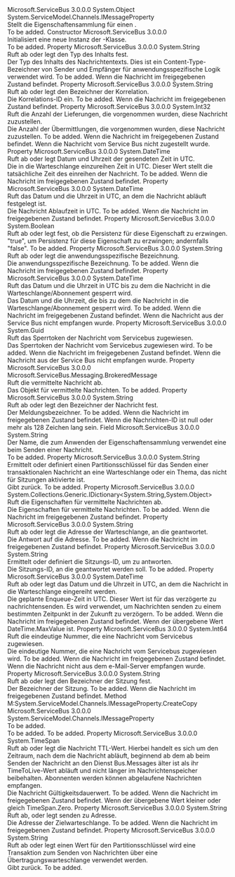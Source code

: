 <Type Name="BrokeredMessageProperty" FullName="Microsoft.ServiceBus.Messaging.BrokeredMessageProperty">
  <TypeSignature Language="C#" Value="public sealed class BrokeredMessageProperty : System.ServiceModel.Channels.IMessageProperty" />
  <TypeSignature Language="ILAsm" Value=".class public auto ansi sealed beforefieldinit BrokeredMessageProperty extends System.Object implements class System.ServiceModel.Channels.IMessageProperty" />
  <TypeSignature Language="DocId" Value="T:Microsoft.ServiceBus.Messaging.BrokeredMessageProperty" />
  <TypeSignature Language="VB.NET" Value="Public NotInheritable Class BrokeredMessageProperty&#xA;Implements IMessageProperty" />
  <TypeSignature Language="F#" Value="type BrokeredMessageProperty = class&#xA;    interface IMessageProperty" />
  <AssemblyInfo>
    <AssemblyName>Microsoft.ServiceBus</AssemblyName>
    <AssemblyVersion>3.0.0.0</AssemblyVersion>
  </AssemblyInfo>
  <Base>
    <BaseTypeName>System.Object</BaseTypeName>
  </Base>
  <Interfaces>
    <Interface>
      <InterfaceName>System.ServiceModel.Channels.IMessageProperty</InterfaceName>
    </Interface>
  </Interfaces>
  <Docs>
    <summary>Stellt die Eigenschaftensammlung für einen <see cref="T:Microsoft.ServiceBus.Messaging.BrokeredMessage" />.</summary>
    <remarks>To be added.</remarks>
  </Docs>
  <Members>
    <Member MemberName=".ctor">
      <MemberSignature Language="C#" Value="public BrokeredMessageProperty ();" />
      <MemberSignature Language="ILAsm" Value=".method public hidebysig specialname rtspecialname instance void .ctor() cil managed" />
      <MemberSignature Language="DocId" Value="M:Microsoft.ServiceBus.Messaging.BrokeredMessageProperty.#ctor" />
      <MemberSignature Language="VB.NET" Value="Public Sub New ()" />
      <MemberType>Constructor</MemberType>
      <AssemblyInfo>
        <AssemblyName>Microsoft.ServiceBus</AssemblyName>
        <AssemblyVersion>3.0.0.0</AssemblyVersion>
      </AssemblyInfo>
      <Parameters />
      <Docs>
        <summary>Initialisiert eine neue Instanz der <see cref="T:Microsoft.ServiceBus.Messaging.BrokeredMessageProperty" />-Klasse.</summary>
        <remarks>To be added.</remarks>
      </Docs>
    </Member>
    <Member MemberName="ContentType">
      <MemberSignature Language="C#" Value="public string ContentType { get; set; }" />
      <MemberSignature Language="ILAsm" Value=".property instance string ContentType" />
      <MemberSignature Language="DocId" Value="P:Microsoft.ServiceBus.Messaging.BrokeredMessageProperty.ContentType" />
      <MemberSignature Language="VB.NET" Value="Public Property ContentType As String" />
      <MemberSignature Language="F#" Value="member this.ContentType : string with get, set" Usage="Microsoft.ServiceBus.Messaging.BrokeredMessageProperty.ContentType" />
      <MemberType>Property</MemberType>
      <AssemblyInfo>
        <AssemblyName>Microsoft.ServiceBus</AssemblyName>
        <AssemblyVersion>3.0.0.0</AssemblyVersion>
      </AssemblyInfo>
      <ReturnValue>
        <ReturnType>System.String</ReturnType>
      </ReturnValue>
      <Docs>
        <summary>Ruft ab oder legt den Typ des Inhalts fest.</summary>
        <value>Der Typ des Inhalts des Nachrichtentexts. Dies ist ein Content-Type-Bezeichner von Sender und Empfänger für anwendungsspezifische Logik verwendet wird.</value>
        <remarks>To be added.</remarks>
        <exception cref="T:System.ObjectDisposedException">Wenn die Nachricht im freigegebenen Zustand befindet.</exception>
      </Docs>
    </Member>
    <Member MemberName="CorrelationId">
      <MemberSignature Language="C#" Value="public string CorrelationId { get; set; }" />
      <MemberSignature Language="ILAsm" Value=".property instance string CorrelationId" />
      <MemberSignature Language="DocId" Value="P:Microsoft.ServiceBus.Messaging.BrokeredMessageProperty.CorrelationId" />
      <MemberSignature Language="VB.NET" Value="Public Property CorrelationId As String" />
      <MemberSignature Language="F#" Value="member this.CorrelationId : string with get, set" Usage="Microsoft.ServiceBus.Messaging.BrokeredMessageProperty.CorrelationId" />
      <MemberType>Property</MemberType>
      <AssemblyInfo>
        <AssemblyName>Microsoft.ServiceBus</AssemblyName>
        <AssemblyVersion>3.0.0.0</AssemblyVersion>
      </AssemblyInfo>
      <ReturnValue>
        <ReturnType>System.String</ReturnType>
      </ReturnValue>
      <Docs>
        <summary>Ruft ab oder legt den Bezeichner der Korrelation.</summary>
        <value>Die Korrelations-ID ein.</value>
        <remarks>To be added.</remarks>
        <exception cref="T:System.ObjectDisposedException">Wenn die Nachricht im freigegebenen Zustand befindet.</exception>
      </Docs>
    </Member>
    <Member MemberName="DeliveryCount">
      <MemberSignature Language="C#" Value="public int DeliveryCount { get; }" />
      <MemberSignature Language="ILAsm" Value=".property instance int32 DeliveryCount" />
      <MemberSignature Language="DocId" Value="P:Microsoft.ServiceBus.Messaging.BrokeredMessageProperty.DeliveryCount" />
      <MemberSignature Language="VB.NET" Value="Public ReadOnly Property DeliveryCount As Integer" />
      <MemberSignature Language="F#" Value="member this.DeliveryCount : int" Usage="Microsoft.ServiceBus.Messaging.BrokeredMessageProperty.DeliveryCount" />
      <MemberType>Property</MemberType>
      <AssemblyInfo>
        <AssemblyName>Microsoft.ServiceBus</AssemblyName>
        <AssemblyVersion>3.0.0.0</AssemblyVersion>
      </AssemblyInfo>
      <ReturnValue>
        <ReturnType>System.Int32</ReturnType>
      </ReturnValue>
      <Docs>
        <summary>Ruft die Anzahl der Lieferungen, die vorgenommen wurden, diese Nachricht zuzustellen.</summary>
        <value>Die Anzahl der Übermittlungen, die vorgenommen wurden, diese Nachricht zuzustellen.</value>
        <remarks>To be added.</remarks>
        <exception cref="T:System.ObjectDisposedException">Wenn die Nachricht im freigegebenen Zustand befindet.</exception>
        <exception cref="T:System.InvalidOperationException">Wenn die Nachricht vom Service Bus nicht zugestellt wurde.</exception>
      </Docs>
    </Member>
    <Member MemberName="EnqueuedTimeUtc">
      <MemberSignature Language="C#" Value="public DateTime EnqueuedTimeUtc { get; }" />
      <MemberSignature Language="ILAsm" Value=".property instance valuetype System.DateTime EnqueuedTimeUtc" />
      <MemberSignature Language="DocId" Value="P:Microsoft.ServiceBus.Messaging.BrokeredMessageProperty.EnqueuedTimeUtc" />
      <MemberSignature Language="VB.NET" Value="Public ReadOnly Property EnqueuedTimeUtc As DateTime" />
      <MemberSignature Language="F#" Value="member this.EnqueuedTimeUtc : DateTime" Usage="Microsoft.ServiceBus.Messaging.BrokeredMessageProperty.EnqueuedTimeUtc" />
      <MemberType>Property</MemberType>
      <AssemblyInfo>
        <AssemblyName>Microsoft.ServiceBus</AssemblyName>
        <AssemblyVersion>3.0.0.0</AssemblyVersion>
      </AssemblyInfo>
      <ReturnValue>
        <ReturnType>System.DateTime</ReturnType>
      </ReturnValue>
      <Docs>
        <summary>Ruft ab oder legt Datum und Uhrzeit der gesendeten Zeit in UTC.</summary>
        <value>Die in die Warteschlange einzureihen Zeit in UTC. Dieser Wert stellt die tatsächliche Zeit des einreihen der Nachricht.</value>
        <remarks>To be added.</remarks>
        <exception cref="T:System.ObjectDisposedException">Wenn die Nachricht im freigegebenen Zustand befindet.</exception>
      </Docs>
    </Member>
    <Member MemberName="ExpiresAtUtc">
      <MemberSignature Language="C#" Value="public DateTime ExpiresAtUtc { get; }" />
      <MemberSignature Language="ILAsm" Value=".property instance valuetype System.DateTime ExpiresAtUtc" />
      <MemberSignature Language="DocId" Value="P:Microsoft.ServiceBus.Messaging.BrokeredMessageProperty.ExpiresAtUtc" />
      <MemberSignature Language="VB.NET" Value="Public ReadOnly Property ExpiresAtUtc As DateTime" />
      <MemberSignature Language="F#" Value="member this.ExpiresAtUtc : DateTime" Usage="Microsoft.ServiceBus.Messaging.BrokeredMessageProperty.ExpiresAtUtc" />
      <MemberType>Property</MemberType>
      <AssemblyInfo>
        <AssemblyName>Microsoft.ServiceBus</AssemblyName>
        <AssemblyVersion>3.0.0.0</AssemblyVersion>
      </AssemblyInfo>
      <ReturnValue>
        <ReturnType>System.DateTime</ReturnType>
      </ReturnValue>
      <Docs>
        <summary>Ruft das Datum und die Uhrzeit in UTC, an dem die Nachricht abläuft festgelegt ist.</summary>
        <value>Die Nachricht Ablaufzeit in UTC.</value>
        <remarks>To be added.</remarks>
        <exception cref="T:System.ObjectDisposedException">Wenn die Nachricht im freigegebenen Zustand befindet.</exception>
      </Docs>
    </Member>
    <Member MemberName="ForcePersistence">
      <MemberSignature Language="C#" Value="public bool ForcePersistence { get; set; }" />
      <MemberSignature Language="ILAsm" Value=".property instance bool ForcePersistence" />
      <MemberSignature Language="DocId" Value="P:Microsoft.ServiceBus.Messaging.BrokeredMessageProperty.ForcePersistence" />
      <MemberSignature Language="VB.NET" Value="Public Property ForcePersistence As Boolean" />
      <MemberSignature Language="F#" Value="member this.ForcePersistence : bool with get, set" Usage="Microsoft.ServiceBus.Messaging.BrokeredMessageProperty.ForcePersistence" />
      <MemberType>Property</MemberType>
      <AssemblyInfo>
        <AssemblyName>Microsoft.ServiceBus</AssemblyName>
        <AssemblyVersion>3.0.0.0</AssemblyVersion>
      </AssemblyInfo>
      <ReturnValue>
        <ReturnType>System.Boolean</ReturnType>
      </ReturnValue>
      <Docs>
        <summary>Ruft ab oder legt fest, ob die Persistenz für diese Eigenschaft zu erzwingen.</summary>
        <value>"true", um Persistenz für diese Eigenschaft zu erzwingen; andernfalls "false".</value>
        <remarks>To be added.</remarks>
      </Docs>
    </Member>
    <Member MemberName="Label">
      <MemberSignature Language="C#" Value="public string Label { get; set; }" />
      <MemberSignature Language="ILAsm" Value=".property instance string Label" />
      <MemberSignature Language="DocId" Value="P:Microsoft.ServiceBus.Messaging.BrokeredMessageProperty.Label" />
      <MemberSignature Language="VB.NET" Value="Public Property Label As String" />
      <MemberSignature Language="F#" Value="member this.Label : string with get, set" Usage="Microsoft.ServiceBus.Messaging.BrokeredMessageProperty.Label" />
      <MemberType>Property</MemberType>
      <AssemblyInfo>
        <AssemblyName>Microsoft.ServiceBus</AssemblyName>
        <AssemblyVersion>3.0.0.0</AssemblyVersion>
      </AssemblyInfo>
      <ReturnValue>
        <ReturnType>System.String</ReturnType>
      </ReturnValue>
      <Docs>
        <summary>Ruft ab oder legt die anwendungsspezifische Bezeichnung.</summary>
        <value>Die anwendungsspezifische Bezeichnung.</value>
        <remarks>To be added.</remarks>
        <exception cref="T:System.ObjectDisposedException">Wenn die Nachricht im freigegebenen Zustand befindet.</exception>
      </Docs>
    </Member>
    <Member MemberName="LockedUntilUtc">
      <MemberSignature Language="C#" Value="public DateTime LockedUntilUtc { get; }" />
      <MemberSignature Language="ILAsm" Value=".property instance valuetype System.DateTime LockedUntilUtc" />
      <MemberSignature Language="DocId" Value="P:Microsoft.ServiceBus.Messaging.BrokeredMessageProperty.LockedUntilUtc" />
      <MemberSignature Language="VB.NET" Value="Public ReadOnly Property LockedUntilUtc As DateTime" />
      <MemberSignature Language="F#" Value="member this.LockedUntilUtc : DateTime" Usage="Microsoft.ServiceBus.Messaging.BrokeredMessageProperty.LockedUntilUtc" />
      <MemberType>Property</MemberType>
      <AssemblyInfo>
        <AssemblyName>Microsoft.ServiceBus</AssemblyName>
        <AssemblyVersion>3.0.0.0</AssemblyVersion>
      </AssemblyInfo>
      <ReturnValue>
        <ReturnType>System.DateTime</ReturnType>
      </ReturnValue>
      <Docs>
        <summary>Ruft das Datum und die Uhrzeit in UTC bis zu dem die Nachricht in die Warteschlange/Abonnement gesperrt wird.</summary>
        <value>Das Datum und die Uhrzeit, die bis zu dem die Nachricht in die Warteschlange/Abonnement gesperrt wird.</value>
        <remarks>To be added.</remarks>
        <exception cref="T:System.ObjectDisposedException">Wenn die Nachricht im freigegebenen Zustand befindet.</exception>
        <exception cref="T:System.InvalidOperationException">Wenn die Nachricht aus der Service Bus nicht empfangen wurde.</exception>
      </Docs>
    </Member>
    <Member MemberName="LockToken">
      <MemberSignature Language="C#" Value="public Guid LockToken { get; }" />
      <MemberSignature Language="ILAsm" Value=".property instance valuetype System.Guid LockToken" />
      <MemberSignature Language="DocId" Value="P:Microsoft.ServiceBus.Messaging.BrokeredMessageProperty.LockToken" />
      <MemberSignature Language="VB.NET" Value="Public ReadOnly Property LockToken As Guid" />
      <MemberSignature Language="F#" Value="member this.LockToken : Guid" Usage="Microsoft.ServiceBus.Messaging.BrokeredMessageProperty.LockToken" />
      <MemberType>Property</MemberType>
      <AssemblyInfo>
        <AssemblyName>Microsoft.ServiceBus</AssemblyName>
        <AssemblyVersion>3.0.0.0</AssemblyVersion>
      </AssemblyInfo>
      <ReturnValue>
        <ReturnType>System.Guid</ReturnType>
      </ReturnValue>
      <Docs>
        <summary>Ruft das Sperrtoken der Nachricht vom Servicebus zugewiesen.</summary>
        <value>Das Sperrtoken der Nachricht vom Servicebus zugewiesen wird.</value>
        <remarks>To be added.</remarks>
        <exception cref="T:System.ObjectDisposedException">Wenn die Nachricht im freigegebenen Zustand befindet.</exception>
        <exception cref="T:System.InvalidOperationException">Wenn die Nachricht aus der Service Bus nicht empfangen wurde.</exception>
      </Docs>
    </Member>
    <Member MemberName="Message">
      <MemberSignature Language="C#" Value="public Microsoft.ServiceBus.Messaging.BrokeredMessage Message { get; }" />
      <MemberSignature Language="ILAsm" Value=".property instance class Microsoft.ServiceBus.Messaging.BrokeredMessage Message" />
      <MemberSignature Language="DocId" Value="P:Microsoft.ServiceBus.Messaging.BrokeredMessageProperty.Message" />
      <MemberSignature Language="VB.NET" Value="Public ReadOnly Property Message As BrokeredMessage" />
      <MemberSignature Language="F#" Value="member this.Message : Microsoft.ServiceBus.Messaging.BrokeredMessage" Usage="Microsoft.ServiceBus.Messaging.BrokeredMessageProperty.Message" />
      <MemberType>Property</MemberType>
      <AssemblyInfo>
        <AssemblyName>Microsoft.ServiceBus</AssemblyName>
        <AssemblyVersion>3.0.0.0</AssemblyVersion>
      </AssemblyInfo>
      <ReturnValue>
        <ReturnType>Microsoft.ServiceBus.Messaging.BrokeredMessage</ReturnType>
      </ReturnValue>
      <Docs>
        <summary>Ruft die vermittelte Nachricht ab.</summary>
        <value>Das Objekt für vermittelte Nachrichten.</value>
        <remarks>To be added.</remarks>
      </Docs>
    </Member>
    <Member MemberName="MessageId">
      <MemberSignature Language="C#" Value="public string MessageId { get; set; }" />
      <MemberSignature Language="ILAsm" Value=".property instance string MessageId" />
      <MemberSignature Language="DocId" Value="P:Microsoft.ServiceBus.Messaging.BrokeredMessageProperty.MessageId" />
      <MemberSignature Language="VB.NET" Value="Public Property MessageId As String" />
      <MemberSignature Language="F#" Value="member this.MessageId : string with get, set" Usage="Microsoft.ServiceBus.Messaging.BrokeredMessageProperty.MessageId" />
      <MemberType>Property</MemberType>
      <AssemblyInfo>
        <AssemblyName>Microsoft.ServiceBus</AssemblyName>
        <AssemblyVersion>3.0.0.0</AssemblyVersion>
      </AssemblyInfo>
      <ReturnValue>
        <ReturnType>System.String</ReturnType>
      </ReturnValue>
      <Docs>
        <summary>Ruft ab oder legt den Bezeichner der Nachricht fest.</summary>
        <value>Der Meldungsbezeichner.</value>
        <remarks>To be added.</remarks>
        <exception cref="T:System.ObjectDisposedException">Wenn die Nachricht im freigegebenen Zustand befindet.</exception>
        <exception cref="T:System.ArgumentException">Wenn die Nachrichten-ID ist null oder mehr als 128 Zeichen lang sein.</exception>
      </Docs>
    </Member>
    <Member MemberName="Name">
      <MemberSignature Language="C#" Value="public static readonly string Name;" />
      <MemberSignature Language="ILAsm" Value=".field public static initonly string Name" />
      <MemberSignature Language="DocId" Value="F:Microsoft.ServiceBus.Messaging.BrokeredMessageProperty.Name" />
      <MemberSignature Language="VB.NET" Value="Public Shared ReadOnly Name As String " />
      <MemberSignature Language="F#" Value=" staticval mutable Name : string" Usage="Microsoft.ServiceBus.Messaging.BrokeredMessageProperty.Name" />
      <MemberType>Field</MemberType>
      <AssemblyInfo>
        <AssemblyName>Microsoft.ServiceBus</AssemblyName>
        <AssemblyVersion>3.0.0.0</AssemblyVersion>
      </AssemblyInfo>
      <ReturnValue>
        <ReturnType>System.String</ReturnType>
      </ReturnValue>
      <Docs>
        <summary>
            Der Name, die zum Anwenden der Eigenschaftensammlung verwendet eine <see cref="T:System.ServiceModel.Channels.Message" /> beim Senden einer Nachricht.
            </summary>
        <remarks>To be added.</remarks>
      </Docs>
    </Member>
    <Member MemberName="PartitionKey">
      <MemberSignature Language="C#" Value="public string PartitionKey { get; set; }" />
      <MemberSignature Language="ILAsm" Value=".property instance string PartitionKey" />
      <MemberSignature Language="DocId" Value="P:Microsoft.ServiceBus.Messaging.BrokeredMessageProperty.PartitionKey" />
      <MemberSignature Language="VB.NET" Value="Public Property PartitionKey As String" />
      <MemberSignature Language="F#" Value="member this.PartitionKey : string with get, set" Usage="Microsoft.ServiceBus.Messaging.BrokeredMessageProperty.PartitionKey" />
      <MemberType>Property</MemberType>
      <AssemblyInfo>
        <AssemblyName>Microsoft.ServiceBus</AssemblyName>
        <AssemblyVersion>3.0.0.0</AssemblyVersion>
      </AssemblyInfo>
      <ReturnValue>
        <ReturnType>System.String</ReturnType>
      </ReturnValue>
      <Docs>
        <summary>Ermittelt oder definiert einen Partitionsschlüssel für das Senden einer transaktionalen Nachricht an eine Warteschlange oder ein Thema, das nicht für Sitzungen aktivierte ist.</summary>
        <value>Gibt <see cref="T:System.String" />zurück.</value>
        <remarks>To be added.</remarks>
      </Docs>
    </Member>
    <Member MemberName="Properties">
      <MemberSignature Language="C#" Value="public System.Collections.Generic.IDictionary&lt;string,object&gt; Properties { get; }" />
      <MemberSignature Language="ILAsm" Value=".property instance class System.Collections.Generic.IDictionary`2&lt;string, object&gt; Properties" />
      <MemberSignature Language="DocId" Value="P:Microsoft.ServiceBus.Messaging.BrokeredMessageProperty.Properties" />
      <MemberSignature Language="VB.NET" Value="Public ReadOnly Property Properties As IDictionary(Of String, Object)" />
      <MemberSignature Language="F#" Value="member this.Properties : System.Collections.Generic.IDictionary&lt;string, obj&gt;" Usage="Microsoft.ServiceBus.Messaging.BrokeredMessageProperty.Properties" />
      <MemberType>Property</MemberType>
      <AssemblyInfo>
        <AssemblyName>Microsoft.ServiceBus</AssemblyName>
        <AssemblyVersion>3.0.0.0</AssemblyVersion>
      </AssemblyInfo>
      <ReturnValue>
        <ReturnType>System.Collections.Generic.IDictionary&lt;System.String,System.Object&gt;</ReturnType>
      </ReturnValue>
      <Docs>
        <summary>Ruft die Eigenschaften für vermittelte Nachrichten ab.</summary>
        <value>Die Eigenschaften für vermittelte Nachrichten.</value>
        <remarks>To be added.</remarks>
        <exception cref="T:System.ObjectDisposedException">Wenn die Nachricht im freigegebenen Zustand befindet.</exception>
      </Docs>
    </Member>
    <Member MemberName="ReplyTo">
      <MemberSignature Language="C#" Value="public string ReplyTo { get; set; }" />
      <MemberSignature Language="ILAsm" Value=".property instance string ReplyTo" />
      <MemberSignature Language="DocId" Value="P:Microsoft.ServiceBus.Messaging.BrokeredMessageProperty.ReplyTo" />
      <MemberSignature Language="VB.NET" Value="Public Property ReplyTo As String" />
      <MemberSignature Language="F#" Value="member this.ReplyTo : string with get, set" Usage="Microsoft.ServiceBus.Messaging.BrokeredMessageProperty.ReplyTo" />
      <MemberType>Property</MemberType>
      <AssemblyInfo>
        <AssemblyName>Microsoft.ServiceBus</AssemblyName>
        <AssemblyVersion>3.0.0.0</AssemblyVersion>
      </AssemblyInfo>
      <ReturnValue>
        <ReturnType>System.String</ReturnType>
      </ReturnValue>
      <Docs>
        <summary>Ruft ab oder legt die Adresse der Warteschlange, an die geantwortet.</summary>
        <value>Die Antwort auf die Adresse.</value>
        <remarks>To be added.</remarks>
        <exception cref="T:System.ObjectDisposedException">Wenn die Nachricht im freigegebenen Zustand befindet.</exception>
      </Docs>
    </Member>
    <Member MemberName="ReplyToSessionId">
      <MemberSignature Language="C#" Value="public string ReplyToSessionId { get; set; }" />
      <MemberSignature Language="ILAsm" Value=".property instance string ReplyToSessionId" />
      <MemberSignature Language="DocId" Value="P:Microsoft.ServiceBus.Messaging.BrokeredMessageProperty.ReplyToSessionId" />
      <MemberSignature Language="VB.NET" Value="Public Property ReplyToSessionId As String" />
      <MemberSignature Language="F#" Value="member this.ReplyToSessionId : string with get, set" Usage="Microsoft.ServiceBus.Messaging.BrokeredMessageProperty.ReplyToSessionId" />
      <MemberType>Property</MemberType>
      <AssemblyInfo>
        <AssemblyName>Microsoft.ServiceBus</AssemblyName>
        <AssemblyVersion>3.0.0.0</AssemblyVersion>
      </AssemblyInfo>
      <ReturnValue>
        <ReturnType>System.String</ReturnType>
      </ReturnValue>
      <Docs>
        <summary>Ermittelt oder definiert die Sitzungs-ID, um zu antworten.</summary>
        <value>Die Sitzungs-ID, an die geantwortet werden soll.</value>
        <remarks>To be added.</remarks>
      </Docs>
    </Member>
    <Member MemberName="ScheduledEnqueueTimeUtc">
      <MemberSignature Language="C#" Value="public DateTime ScheduledEnqueueTimeUtc { get; set; }" />
      <MemberSignature Language="ILAsm" Value=".property instance valuetype System.DateTime ScheduledEnqueueTimeUtc" />
      <MemberSignature Language="DocId" Value="P:Microsoft.ServiceBus.Messaging.BrokeredMessageProperty.ScheduledEnqueueTimeUtc" />
      <MemberSignature Language="VB.NET" Value="Public Property ScheduledEnqueueTimeUtc As DateTime" />
      <MemberSignature Language="F#" Value="member this.ScheduledEnqueueTimeUtc : DateTime with get, set" Usage="Microsoft.ServiceBus.Messaging.BrokeredMessageProperty.ScheduledEnqueueTimeUtc" />
      <MemberType>Property</MemberType>
      <AssemblyInfo>
        <AssemblyName>Microsoft.ServiceBus</AssemblyName>
        <AssemblyVersion>3.0.0.0</AssemblyVersion>
      </AssemblyInfo>
      <ReturnValue>
        <ReturnType>System.DateTime</ReturnType>
      </ReturnValue>
      <Docs>
        <summary>Ruft ab oder legt das Datum und die Uhrzeit in UTC, an dem die Nachricht in die Warteschlange eingereiht werden.</summary>
        <value>Die geplante Enqueue-Zeit in UTC. Dieser Wert ist für das verzögerte zu nachrichtensenden. Es wird verwendet, um Nachrichten senden zu einem bestimmten Zeitpunkt in der Zukunft zu verzögern.</value>
        <remarks>To be added.</remarks>
        <exception cref="T:System.ObjectDisposedException">Wenn die Nachricht im freigegebenen Zustand befindet.</exception>
        <exception cref="T:System.ArgumentOutOfRangeException">Wenn der übergebene Wert DateTime.MaxValue ist.</exception>
      </Docs>
    </Member>
    <Member MemberName="SequenceNumber">
      <MemberSignature Language="C#" Value="public long SequenceNumber { get; }" />
      <MemberSignature Language="ILAsm" Value=".property instance int64 SequenceNumber" />
      <MemberSignature Language="DocId" Value="P:Microsoft.ServiceBus.Messaging.BrokeredMessageProperty.SequenceNumber" />
      <MemberSignature Language="VB.NET" Value="Public ReadOnly Property SequenceNumber As Long" />
      <MemberSignature Language="F#" Value="member this.SequenceNumber : int64" Usage="Microsoft.ServiceBus.Messaging.BrokeredMessageProperty.SequenceNumber" />
      <MemberType>Property</MemberType>
      <AssemblyInfo>
        <AssemblyName>Microsoft.ServiceBus</AssemblyName>
        <AssemblyVersion>3.0.0.0</AssemblyVersion>
      </AssemblyInfo>
      <ReturnValue>
        <ReturnType>System.Int64</ReturnType>
      </ReturnValue>
      <Docs>
        <summary>Ruft die eindeutige Nummer, die eine Nachricht vom Servicebus zugewiesen.</summary>
        <value>Die eindeutige Nummer, die eine Nachricht vom Servicebus zugewiesen wird.</value>
        <remarks>To be added.</remarks>
        <exception cref="T:System.ObjectDisposedException">Wenn die Nachricht im freigegebenen Zustand befindet.</exception>
        <exception cref="T:System.InvalidOperationException">Wenn die Nachricht nicht aus dem e-Mail-Server empfangen wurde.</exception>
      </Docs>
    </Member>
    <Member MemberName="SessionId">
      <MemberSignature Language="C#" Value="public string SessionId { get; set; }" />
      <MemberSignature Language="ILAsm" Value=".property instance string SessionId" />
      <MemberSignature Language="DocId" Value="P:Microsoft.ServiceBus.Messaging.BrokeredMessageProperty.SessionId" />
      <MemberSignature Language="VB.NET" Value="Public Property SessionId As String" />
      <MemberSignature Language="F#" Value="member this.SessionId : string with get, set" Usage="Microsoft.ServiceBus.Messaging.BrokeredMessageProperty.SessionId" />
      <MemberType>Property</MemberType>
      <AssemblyInfo>
        <AssemblyName>Microsoft.ServiceBus</AssemblyName>
        <AssemblyVersion>3.0.0.0</AssemblyVersion>
      </AssemblyInfo>
      <ReturnValue>
        <ReturnType>System.String</ReturnType>
      </ReturnValue>
      <Docs>
        <summary>Ruft ab oder legt den Bezeichner der Sitzung fest.</summary>
        <value>Der Bezeichner der Sitzung.</value>
        <remarks>To be added.</remarks>
        <exception cref="T:System.ObjectDisposedException">Wenn die Nachricht im freigegebenen Zustand befindet.</exception>
      </Docs>
    </Member>
    <Member MemberName="System.ServiceModel.Channels.IMessageProperty.CreateCopy">
      <MemberSignature Language="C#" Value="System.ServiceModel.Channels.IMessageProperty IMessageProperty.CreateCopy ();" />
      <MemberSignature Language="ILAsm" Value=".method hidebysig newslot virtual instance class System.ServiceModel.Channels.IMessageProperty System.ServiceModel.Channels.IMessageProperty.CreateCopy() cil managed" />
      <MemberSignature Language="DocId" Value="M:Microsoft.ServiceBus.Messaging.BrokeredMessageProperty.System#ServiceModel#Channels#IMessageProperty#CreateCopy" />
      <MemberSignature Language="VB.NET" Value="Function CreateCopy () As IMessageProperty Implements IMessageProperty.CreateCopy" />
      <MemberType>Method</MemberType>
      <Implements>
        <InterfaceMember>M:System.ServiceModel.Channels.IMessageProperty.CreateCopy</InterfaceMember>
      </Implements>
      <AssemblyInfo>
        <AssemblyName>Microsoft.ServiceBus</AssemblyName>
        <AssemblyVersion>3.0.0.0</AssemblyVersion>
      </AssemblyInfo>
      <ReturnValue>
        <ReturnType>System.ServiceModel.Channels.IMessageProperty</ReturnType>
      </ReturnValue>
      <Parameters />
      <Docs>
        <summary>To be added.</summary>
        <returns>To be added.</returns>
        <remarks>To be added.</remarks>
      </Docs>
    </Member>
    <Member MemberName="TimeToLive">
      <MemberSignature Language="C#" Value="public TimeSpan TimeToLive { get; set; }" />
      <MemberSignature Language="ILAsm" Value=".property instance valuetype System.TimeSpan TimeToLive" />
      <MemberSignature Language="DocId" Value="P:Microsoft.ServiceBus.Messaging.BrokeredMessageProperty.TimeToLive" />
      <MemberSignature Language="VB.NET" Value="Public Property TimeToLive As TimeSpan" />
      <MemberSignature Language="F#" Value="member this.TimeToLive : TimeSpan with get, set" Usage="Microsoft.ServiceBus.Messaging.BrokeredMessageProperty.TimeToLive" />
      <MemberType>Property</MemberType>
      <AssemblyInfo>
        <AssemblyName>Microsoft.ServiceBus</AssemblyName>
        <AssemblyVersion>3.0.0.0</AssemblyVersion>
      </AssemblyInfo>
      <ReturnValue>
        <ReturnType>System.TimeSpan</ReturnType>
      </ReturnValue>
      <Docs>
        <summary>Ruft ab oder legt die Nachricht TTL-Wert. Hierbei handelt es sich um den Zeitraum, nach dem die Nachricht abläuft, beginnend ab dem ab beim Senden der Nachricht an den Dienst Bus.Messages älter ist als ihr TimeToLive-Wert abläuft und nicht länger im Nachrichtenspeicher beibehalten. Abonnenten werden können abgelaufene Nachrichten empfangen.</summary>
        <value>Die Nachricht Gültigkeitsdauerwert.</value>
        <remarks>To be added.</remarks>
        <exception cref="T:System.ObjectDisposedException">Wenn die Nachricht im freigegebenen Zustand befindet.</exception>
        <exception cref="T:System.ArgumentOutOfRangeException">Wenn der übergebene Wert kleiner oder gleich TimeSpan.Zero.</exception>
      </Docs>
    </Member>
    <Member MemberName="To">
      <MemberSignature Language="C#" Value="public string To { get; set; }" />
      <MemberSignature Language="ILAsm" Value=".property instance string To" />
      <MemberSignature Language="DocId" Value="P:Microsoft.ServiceBus.Messaging.BrokeredMessageProperty.To" />
      <MemberSignature Language="VB.NET" Value="Public Property To As String" />
      <MemberSignature Language="F#" Value="member this.To : string with get, set" Usage="Microsoft.ServiceBus.Messaging.BrokeredMessageProperty.To" />
      <MemberType>Property</MemberType>
      <AssemblyInfo>
        <AssemblyName>Microsoft.ServiceBus</AssemblyName>
        <AssemblyVersion>3.0.0.0</AssemblyVersion>
      </AssemblyInfo>
      <ReturnValue>
        <ReturnType>System.String</ReturnType>
      </ReturnValue>
      <Docs>
        <summary>Ruft ab, oder legt senden zu Adresse.</summary>
        <value>Die Adresse der Zielwarteschlange.</value>
        <remarks>To be added.</remarks>
        <exception cref="T:System.ObjectDisposedException">Wenn die Nachricht im freigegebenen Zustand befindet.</exception>
      </Docs>
    </Member>
    <Member MemberName="ViaPartitionKey">
      <MemberSignature Language="C#" Value="public string ViaPartitionKey { get; set; }" />
      <MemberSignature Language="ILAsm" Value=".property instance string ViaPartitionKey" />
      <MemberSignature Language="DocId" Value="P:Microsoft.ServiceBus.Messaging.BrokeredMessageProperty.ViaPartitionKey" />
      <MemberSignature Language="VB.NET" Value="Public Property ViaPartitionKey As String" />
      <MemberSignature Language="F#" Value="member this.ViaPartitionKey : string with get, set" Usage="Microsoft.ServiceBus.Messaging.BrokeredMessageProperty.ViaPartitionKey" />
      <MemberType>Property</MemberType>
      <AssemblyInfo>
        <AssemblyName>Microsoft.ServiceBus</AssemblyName>
        <AssemblyVersion>3.0.0.0</AssemblyVersion>
      </AssemblyInfo>
      <ReturnValue>
        <ReturnType>System.String</ReturnType>
      </ReturnValue>
      <Docs>
        <summary>Ruft ab oder legt einen Wert für den Partitionsschlüssel wird eine Transaktion zum Senden von Nachrichten über eine Übertragungswarteschlange verwendet werden.</summary>
        <value>Gibt <see cref="T:System.String" />zurück.</value>
        <remarks>To be added.</remarks>
      </Docs>
    </Member>
  </Members>
</Type>